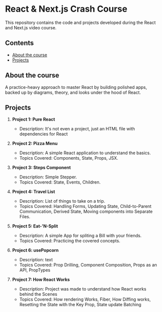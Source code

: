 # React & Next.js Crash Course

This repository contains the code and projects developed during the React and Next.js video course.

## Contents

- [About the course](#about-the-course)
- [Projects](#projects)

## About the course

A practice-heavy approach to master React by building polished apps, backed up by diagrams, theory, and looks under the hood of React.

## Projects

1. **Project 1: Pure React**

   - Description: It's not even a project, just an HTML file with dependencies for React

2. **Project 2: Pizza Menu**

   - Description: A simple React application to understand the basics.
   - Topics Covered: Components, State, Props, JSX.

3. **Project 3: Steps Component**

   - Description: Simple Stepper.
   - Topics Covered: State, Events, Children.

4. **Project 4: Travel List**

   - Description: List of things to take on a trip.
   - Topics Covered: Handling Forms, Updating State, Child-to-Parent Communication, Derived State, Moving components into Separate Files.

5. **Project 5: Eat-'N-Split**

   - Description: A simple App for spliting a Bill with your friends.
   - Topics Covered: Practicing the covered concepts.

6. **Project 6: usePopcorn**

   - Description: text
   - Topics Covered: Prop Drilling, Component Composition, Props as an API, PropTypes

7. **Project 7: How React Works**

   - Description: Project was made to understand how React works behind the Scenes
   - Topics Covered: How rendering Works, Fiber, How Diffing works, Resetting the State with the Key Prop, State update Batching
